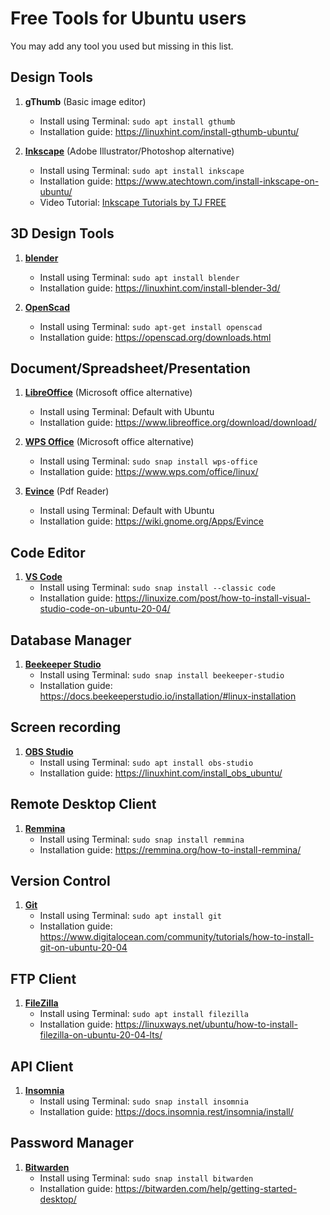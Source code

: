 # Free Tools for Ubuntu users
You may add any tool you used but missing in this list.

## Design Tools
1. **gThumb** (Basic image editor)  
    - Install using Terminal: ```sudo apt install gthumb```  
    - Installation guide: https://linuxhint.com/install-gthumb-ubuntu/
   
2. [**Inkscape**](https://inkscape.org/) (Adobe Illustrator/Photoshop alternative)  
    - Install using Terminal: ```sudo apt install inkscape```  
    - Installation guide: https://www.atechtown.com/install-inkscape-on-ubuntu/  
    - Video Tutorial: [Inkscape Tutorials by TJ FREE](https://www.youtube.com/playlist?list=PLqazFFzUAPc5lOQwDoZ4Dw2YSXtO7lWNv)

## 3D Design Tools
1. [**blender**](https://www.blender.org/)    
    - Install using Terminal: ```sudo apt install blender```  
    - Installation guide: https://linuxhint.com/install-blender-3d/
   
2. [**OpenScad**](https://openscad.org/)  
    - Install using Terminal: ```sudo apt-get install openscad```  
    - Installation guide: https://openscad.org/downloads.html  

## Document/Spreadsheet/Presentation
1. [**LibreOffice**](https://www.libreoffice.org/) (Microsoft office alternative)    
    - Install using Terminal: Default with Ubuntu  
    - Installation guide: https://www.libreoffice.org/download/download/

2. [**WPS Office**](https://www.wps.com/) (Microsoft office alternative)    
    - Install using Terminal: ```sudo snap install wps-office```  
    - Installation guide: https://www.wps.com/office/linux/
   
3. [**Evince**](https://wiki.gnome.org/Apps/Evince) (Pdf Reader) 
    - Install using Terminal: Default with Ubuntu  
    - Installation guide: https://wiki.gnome.org/Apps/Evince  

## Code Editor
1. [**VS Code**](https://code.visualstudio.com/)
    - Install using Terminal: ```sudo snap install --classic code```  
    - Installation guide: https://linuxize.com/post/how-to-install-visual-studio-code-on-ubuntu-20-04/

## Database Manager
1. [**Beekeeper Studio**](https://www.beekeeperstudio.io/)
    - Install using Terminal: ```sudo snap install beekeeper-studio```  
    - Installation guide: https://docs.beekeeperstudio.io/installation/#linux-installation

## Screen recording
1. [**OBS Studio**](https://obsproject.com/)
    - Install using Terminal: ```sudo apt install obs-studio```  
    - Installation guide: https://linuxhint.com/install_obs_ubuntu/

## Remote Desktop Client
1. [**Remmina**](https://remmina.org/)
    - Install using Terminal: ```sudo snap install remmina```  
    - Installation guide: https://remmina.org/how-to-install-remmina/

## Version Control
1. [**Git**](https://git-scm.com/)
    - Install using Terminal: ```sudo apt install git```  
    - Installation guide: https://www.digitalocean.com/community/tutorials/how-to-install-git-on-ubuntu-20-04

## FTP Client
1. [**FileZilla**](https://filezilla-project.org/)
    - Install using Terminal: ```sudo apt install filezilla```  
    - Installation guide: https://linuxways.net/ubuntu/how-to-install-filezilla-on-ubuntu-20-04-lts/

## API Client
1. [**Insomnia**](https://insomnia.rest/)
    - Install using Terminal: ```sudo snap install insomnia```  
    - Installation guide: https://docs.insomnia.rest/insomnia/install/

## Password Manager
1. [**Bitwarden**](https://bitwarden.com/)
    - Install using Terminal: ```sudo snap install bitwarden```  
    - Installation guide: https://bitwarden.com/help/getting-started-desktop/
